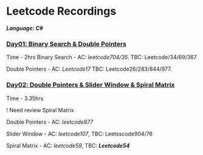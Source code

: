 # Leetcode Recordings
***Language: C#***
### [Day01: Binary Search & Double Pointers](./Day1_Arrays01)
Time - 2hrs 
Binary Search - AC: *leetcode704/35*. TBC: Leetcode/34/69/367

Double Pointers - AC: *Leetcode17* TBC: Leetcode26/283/844/977.

### [Day02: Double Pointers & Slider Window & Spiral Matrix](./Day02_Arrays02/) 
Time - 3.35hrs

! Need review Spiral Matrix

Double Pointers - AC: *leetcode977*

Slider Window - AC: *leetcode107*, TBC: Leetsscode904/76

Spiral Matrix - AC: *leetcode59*, TBC: ***Leetcode54***